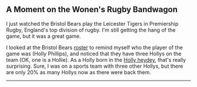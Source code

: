 ## A Moment on the Wonen's Rugby Bandwagon

I just watched the Bristol Bears play the Leicester Tigers in Premiership Rugby, England's top division of rugby. 
I'm still getting the hang of the game, but it was a great game. 

I looked at the Bristol Bears [roster](https://www.bristolbearsrugby.com/teams/womens-first-team/)
to remind myself who the player of the game was (Holly Phillips), and noticed that
they have three Hollys on the team (OK, one is a Hollie).
As a Holly born in the 
[Holly heydey](https://engaging-data.com/baby-name-visualizer/?n=holl&sex=f&data=n),
that's really surprising.
Sure, I was on a sports team with three other Hollys, but there are only 20% as many
Hollys now as there were back them.


---
